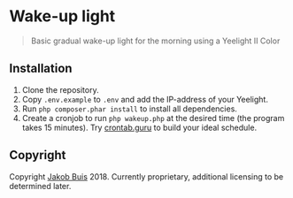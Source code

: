 # Wake-up light
> Basic gradual wake-up light for the morning using a Yeelight II Color

## Installation
1. Clone the repository.
1. Copy `.env.example` to `.env` and add the IP-address of your Yeelight.
1. Run `php composer.phar install` to install all dependencies.
1. Create a cronjob to run `php wakeup.php` at the desired time (the program takes 15 minutes). Try [crontab.guru](https://crontab.guru) to build your ideal schedule.

## Copyright
Copyright [Jakob Buis](https://www.jakobbuis.nl) 2018. Currently proprietary, additional licensing to be determined later.
